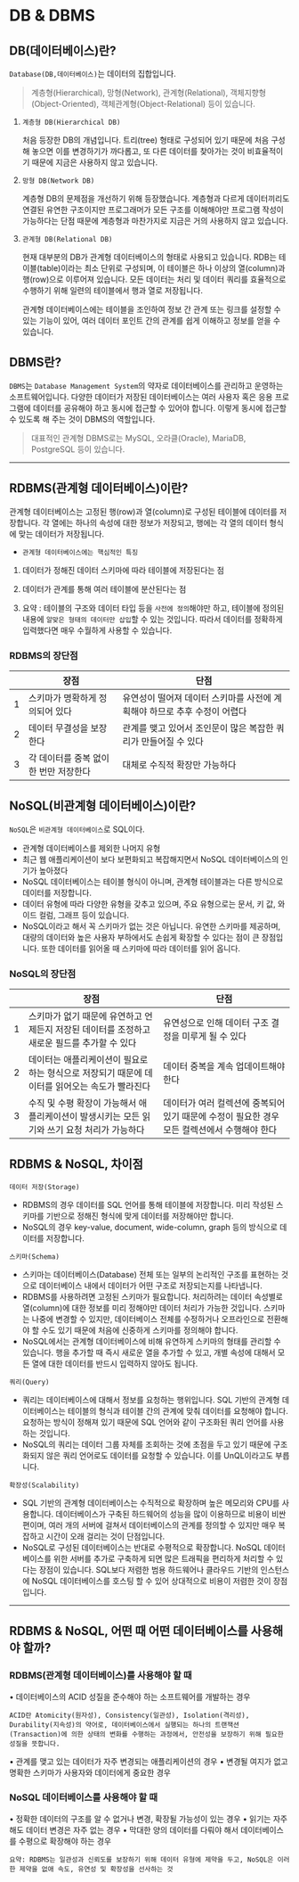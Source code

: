 # DB & DBMS
## DB(데이터베이스)란?
`Database(DB,데이터베이스)`는 데이터의 집합입니다. 
>계층형(Hierarchical), 망형(Network), 관계형(Relational), 객체지향형(Object-Oriented), 객체관계형(Object-Relational) 등이 있습니다.
1. `계층형 DB(Hierarchical DB)`

    처음 등장한 DB의 개념입니다. 트리(tree) 형태로 구성되어 있기 때문에 처음 구성해 놓으면 이를 변경하기가 까다롭고, 또 다른 데이터를 찾아가는 것이 비효율적이기 때문에 지금은 사용하지 않고 있습니다.

2. `망형 DB(Network DB)`

    계층형 DB의 문제점을 개선하기 위해 등장했습니다. 계층형과 다르게 데이터끼리도 연결된 유연한 구조이지만 프로그래머가 모든 구조를 이해해야만 프로그램 작성이 가능하다는 단점 때문에 계층형과 마찬가지로 지금은 거의 사용하지 않고 있습니다.

3. `관계형 DB(Relational DB)`

    현재 대부분의 DB가 관계형 데이터베이스의 형태로 사용되고 있습니다. RDB는 테이블(table)이라는 최소 단위로 구성되며, 이 테이블은 하나 이상의 열(column)과 행(row)으로 이루어져 있습니다. 모든 데이터는 처리 및 데이터 쿼리를 효율적으로 수행하기 위해 일련의 테이블에서 행과 열로 저장됩니다.

    관계형 데이터베이스에는 테이블을 조인하여 정보 간 관계 또는 링크를 설정할 수 있는 기능이 있어, 여러 데이터 포인트 간의 관계를 쉽게 이해하고 정보를 얻을 수 있습니다.
## DBMS란?
`DBMS`는 `Database Management System`의 약자로 데이터베이스를 관리하고 운영하는 소프트웨어입니다. 다양한 데이터가 저장된 데이터베이스는 여러 사용자 혹은 응용 프로그램에 데이터를 공유해야 하고 동시에 접근할 수 있어야 합니다. 이렇게 동시에 접근할 수 있도록 해 주는 것이 DBMS의 역할입니다. 
> 대표적인 관계형 DBMS로는 MySQL, 오라클(Oracle), MariaDB, PostgreSQL 등이 있습니다.
________________________________________
## RDBMS(관계형 데이터베이스)이란?
관계형 데이터베이스는 고정된 행(row)과 열(column)로 구성된 테이블에 데이터를 저장합니다. 각 열에는 하나의 속성에 대한 정보가 저장되고, 행에는 각 열의 데이터 형식에 맞는 데이터가 저장됩니다.
- `관계형 데이터베이스에는 핵심적인 특징`
1. 데이터가 정해진 데이터 스키마에 따라 테이블에 저장된다는 점
2. 데이터가 관계를 통해 여러 테이블에 분산된다는 점

3. 요약 : 테이블의 구조와 데이터 타입 등을 `사전에 정의`해야만 하고, 테이블에 정의된 내용에 `알맞은 형태의 데이터만 삽입`할 수 있는 것입니다. 따라서 데이터를 정확하게 입력했다면 매우 수월하게 사용할 수 있습니다.
### RDBMS의 장단점
||장점|단점|
|--|--|--|
|1| 스키마가 명확하게 정의되어 있다| 유연성이 떨어져 데이터 스키마를 사전에 계획해야 하므로 추후 수정이 어렵다|
|2|데이터 무결성을 보장한다| 관계를 맺고 있어서 조인문이 많은 복잡한 쿼리가 만들어질 수 있다|
|3|각 데이터를 중복 없이 한 번만 저장한다| 대체로 수직적 확장만 가능하다|
## NoSQL(비관계형 데이터베이스)이란?
`NoSQL`은 `비관계형 데이터베이스`로 SQL이다.
- 관계형 데이터베이스를 제외한 나머지 유형
- 최근 웹 애플리케이션이 보다 보편화되고 복잡해지면서 NoSQL 데이터베이스의 인기가 높아졌다
- NoSQL 데이터베이스는 테이블 형식이 아니며, 관계형 테이블과는 다른 방식으로 데이터를 저장합니다. 
- 데이터 유형에 따라 다양한 유형을 갖추고 있으며, 주요 유형으로는 문서, 키 값, 와이드 컬럼, 그래프 등이 있습니다. 
- NoSQL이라고 해서 꼭 스키마가 없는 것은 아닙니다. 유연한 스키마를 제공하며, 대량의 데이터와 높은 사용자 부하에서도 손쉽게 확장할 수 있다는 점이 큰 장점입니다. 또한 데이터를 읽어올 때 스키마에 따라 데이터를 읽어 옵니다.
### NoSQL의 장단점
||장점|단점|
|--|--|--|
|1|스키마가 없기 때문에 유연하고 언제든지 저장된 데이터를 조정하고 새로운 필드를 추가할 수 있다| 유연성으로 인해 데이터 구조 결정을 미루게 될 수 있다|
|2|데이터는 애플리케이션이 필요로 하는 형식으로 저장되기 때문에 데이터를 읽어오는 속도가 빨라진다| 데이터 중복을 계속 업데이트해야 한다|
|3|수직 및 수평 확장이 가능해서 애플리케이션이 발생시키는 모든 읽기와 쓰기 요청 처리가 가능하다| 데이터가 여러 컬렉션에 중복되어 있기 때문에 수정이 필요한 경우 모든 컬렉션에서 수행해야 한다|
## RDBMS & NoSQL, 차이점
`데이터 저장(Storage)`
-	RDBMS의 경우 데이터를 SQL 언어를 통해 테이블에 저장합니다. 미리 작성된 스키마를 기반으로 정해진 형식에 맞게 데이터를 저장해야만 합니다.
-	NoSQL의 경우 key-value, document, wide-column, graph 등의 방식으로 데이터를 저장합니다.

`스키마(Schema)`
-	스키마는 데이터베이스(Database) 전체 또는 일부의 논리적인 구조를 표현하는 것으로 데이터베이스 내에서 데이터가 어떤 구조로 저장되는지를 나타냅니다.
-	RDBMS를 사용하려면 고정된 스키마가 필요합니다. 처리하려는 데이터 속성별로 열(column)에 대한 정보를 미리 정해야만 데이터 처리가 가능한 것입니다. 스키마는 나중에 변경할 수 있지만, 데이터베이스 전체를 수정하거나 오프라인으로 전환해야 할 수도 있기 때문에 처음에 신중하게 스키마를 정의해야 합니다.
-	NoSQL에서는 관계형 데이터베이스에 비해 유연하게 스키마의 형태를 관리할 수 있습니다. 행을 추가할 때 즉시 새로운 열을 추가할 수 있고, 개별 속성에 대해서 모든 열에 대한 데이터를 반드시 입력하지 않아도 됩니다.

`쿼리(Query)`
-	쿼리는 데이터베이스에 대해서 정보를 요청하는 행위입니다. SQL 기반의 관계형 데이터베이스는 테이블의 형식과 테이블 간의 관계에 맞춰 데이터를 요청해야 합니다. 요청하는 방식이 정해져 있기 때문에 SQL 언어와 같이 구조화된 쿼리 언어를 사용하는 것입니다.
-	NoSQL의 쿼리는 데이터 그룹 자체를 조회하는 것에 초점을 두고 있기 때문에 구조화되지 않은 쿼리 언어로도 데이터를 요청할 수 있습니다. 이를 UnQL이라고도 부릅니다.

`확장성(Scalability)`
-	SQL 기반의 관계형 데이터베이스는 수직적으로 확장하며 높은 메모리와 CPU를 사용합니다. 데이터베이스가 구축된 하드웨어의 성능을 많이 이용하므로 비용이 비싼 편이며, 여러 개의 서버에 걸쳐서 데이터베이스의 관계를 정의할 수 있지만 매우 복잡하고 시간이 오래 걸리는 것이 단점입니다.
-	NoSQL로 구성된 데이터베이스는 반대로 수평적으로 확장합니다. NoSQL 데이터베이스를 위한 서버를 추가로 구축하게 되면 많은 트래픽을 편리하게 처리할 수 있다는 장점이 있습니다. SQL보다 저렴한 범용 하드웨어나 클라우드 기반의 인스턴스에 NoSQL 데이터베이스를 호스팅 할 수 있어 상대적으로 비용이 저렴한 것이 장점입니다.
________________________________________
## RDBMS & NoSQL, 어떤 때 어떤 데이터베이스를 사용해야 할까?
### RDBMS(관계형 데이터베이스)를 사용해야 할 때
•	데이터베이스의 ACID 성질을 준수해야 하는 소프트웨어를 개발하는 경우

    ACID란 Atomicity(원자성), Consistency(일관성), Isolation(격리성), Durability(지속성)의 약어로, 데이터베이스에서 실행되는 하나의 트랜잭션(Transaction)에 의한 상태의 변화를 수행하는 과정에서, 안전성을 보장하기 위해 필요한 성질을 뜻합니다.

•	관계를 맺고 있는 데이터가 자주 변경되는 애플리케이션의 경우
•	변경될 여지가 없고 명확한 스키마가 사용자와 데이터에게 중요한 경우
### NoSQL 데이터베이스를 사용해야 할 때
•	정확한 데이터의 구조를 알 수 없거나 변경, 확장될 가능성이 있는 경우
•	읽기는 자주 해도 데이터 변경은 자주 없는 경우
•	막대한 양의 데이터를 다뤄야 해서 데이터베이스를 수평으로 확장해야 하는 경우

`요약: RDBMS는 일관성과 신뢰도를 보장하기 위해 데이터 유형에 제약을 두고, NoSQL은 이러한 제약을 없애 속도, 유연성 및 확장성을 선사하는 것`
